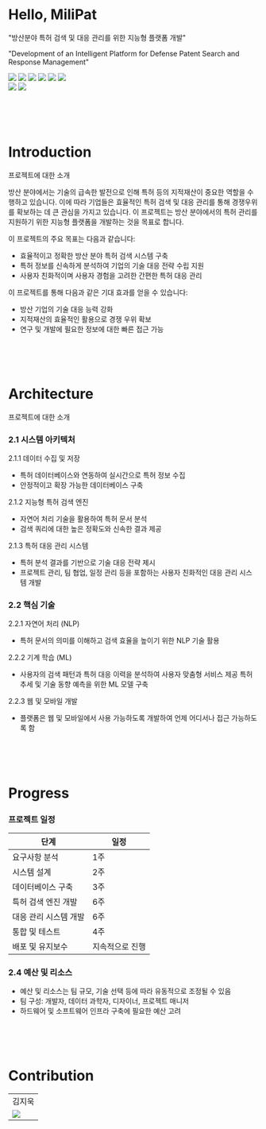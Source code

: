 # Hello, MiliPat

"방산분야 특허 검색 및 대응 관리를 위한 지능형 플랫폼 개발"

"Development of an Intelligent Platform for Defense Patent Search and Response Management"

<p align="left">
  <img src="https://img.shields.io/badge/Next.js-000000?style=flat-square&logo=nextdotjs&logoColor=white"/>
  <img src="https://img.shields.io/badge/FastAPI-009688?style=flat-square&logo=fastapi&logoColor=white"/>
  <img src="https://img.shields.io/badge/MySQL-4479A1?style=flat-square&logo=mysql&logoColor=white"/>
  <img src="https://img.shields.io/badge/Docker-2496ED?style=flat-square&logo=docker&logoColor=white"/>
  <img src="https://img.shields.io/badge/Kubernetes-326CE5?style=flat-square&logo=kubernetes&logoColor=white"/>
  <img src="https://img.shields.io/badge/Amazon%20AWS-FF9900?style=flat-square&logo=amazonaws&logoColor=white"/>
  <br/>
  <img src="https://img.shields.io/badge/Kakao%20Brain-KoGPT-FEE500?style=flat-square"/>
  <img src="https://img.shields.io/badge/PyTorch-EE4C2C?style=flat-square&logo=pytorch&logoColor=white"/>
</p>

<br/>
<br/>
<br/>

# Introduction
프로젝트에 대한 소개

방산 분야에서는 기술의 급속한 발전으로 인해 특허 등의 지적재산이 중요한 역할을 수행하고 있습니다. 이에 따라 기업들은 효율적인 특허 검색 및 대응 관리를 통해 경쟁우위를 확보하는 데 큰 관심을 가지고 있습니다. 이 프로젝트는 방산 분야에서의 특허 관리를 지원하기 위한 지능형 플랫폼을 개발하는 것을 목표로 합니다.

이 프로젝트의 주요 목표는 다음과 같습니다:

* 효율적이고 정확한 방산 분야 특허 검색 시스템 구축
* 특허 정보를 신속하게 분석하여 기업의 기술 대응 전략 수립 지원
* 사용자 친화적이며 사용자 경험을 고려한 간편한 특허 대응 관리


이 프로젝트를 통해 다음과 같은 기대 효과를 얻을 수 있습니다:

* 방산 기업의 기술 대응 능력 강화
* 지적재산의 효율적인 활용으로 경쟁 우위 확보
* 연구 및 개발에 필요한 정보에 대한 빠른 접근 가능

<br/>
<br/>
<br/>

# Architecture
프로젝트에 대한 소개

### 2.1 시스템 아키텍처

2.1.1 데이터 수집 및 저장
* 특허 데이터베이스와 연동하여 실시간으로 특허 정보 수집
* 안정적이고 확장 가능한 데이터베이스 구축

2.1.2 지능형 특허 검색 엔진
* 자연어 처리 기술을 활용하여 특허 문서 분석
* 검색 쿼리에 대한 높은 정확도와 신속한 결과 제공

2.1.3 특허 대응 관리 시스템
* 특허 분석 결과를 기반으로 기술 대응 전략 제시
* 프로젝트 관리, 팀 협업, 일정 관리 등을 포함하는 사용자 친화적인 대응 관리 시스템 개발


### 2.2 핵심 기술

2.2.1 자연어 처리 (NLP)
* 특허 문서의 의미를 이해하고 검색 효율을 높이기 위한 NLP 기술 활용

2.2.2 기계 학습 (ML)
* 사용자의 검색 패턴과 특허 대응 이력을 분석하여 사용자 맞춤형 서비스 제공
특허 추세 및 기술 동향 예측을 위한 ML 모델 구축

2.2.3 웹 및 모바일 개발
* 플랫폼은 웹 및 모바일에서 사용 가능하도록 개발하여 언제 어디서나 접근 가능하도록 함

<br/>
<br/>
<br/>

# Progress

### 프로젝트 일정

| 단계	| 일정 |
| --- | --- |
요구사항 분석 |	1주
시스템 설계 |	2주
데이터베이스 구축	| 3주
특허 검색 엔진 개발 |	6주
대응 관리 시스템 개발 |	6주
통합 및 테스트	| 4주
배포 및 유지보수 |	지속적으로 진행

### 2.4 예산 및 리소스

* 예산 및 리소스는 팀 규모, 기술 선택 등에 따라 유동적으로 조정될 수 있음
* 팀 구성: 개발자, 데이터 과학자, 디자이너, 프로젝트 매니저
* 하드웨어 및 소프트웨어 인프라 구축에 필요한 예산 고려


<br/>
<br/>
<br/>


# Contribution

<table>
  <tr>
    <td>김지욱</td>
  </tr>
  <tr>
    <td>
      <a href='' target="_blank">
        <img src="https://img.shields.io/badge/Github-000000?style=flat-square&logo=Github&logoColor=white"/>
      </a>
    </td>
  </tr>
</table>
